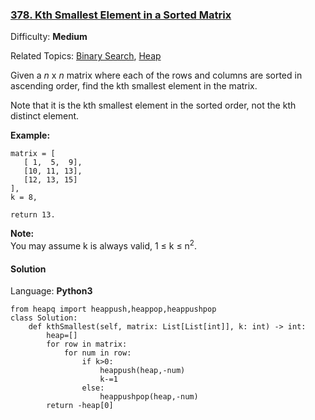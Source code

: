 ### [378\. Kth Smallest Element in a Sorted Matrix](https://leetcode.com/problems/kth-smallest-element-in-a-sorted-matrix/)

Difficulty: **Medium**  

Related Topics: [Binary Search](https://leetcode.com/tag/binary-search/), [Heap](https://leetcode.com/tag/heap/)


Given a _n_ x _n_ matrix where each of the rows and columns are sorted in ascending order, find the kth smallest element in the matrix.

Note that it is the kth smallest element in the sorted order, not the kth distinct element.

**Example:**

```
matrix = [
   [ 1,  5,  9],
   [10, 11, 13],
   [12, 13, 15]
],
k = 8,

return 13.
```

**Note:**  
You may assume k is always valid, 1 ≤ k ≤ n<sup>2</sup>.


#### Solution

Language: **Python3**

```python3
from heapq import heappush,heappop,heappushpop
class Solution:
    def kthSmallest(self, matrix: List[List[int]], k: int) -> int:
        heap=[]
        for row in matrix:
            for num in row:
                if k>0:
                    heappush(heap,-num)
                    k-=1
                else:
                    heappushpop(heap,-num)
        return -heap[0]
```